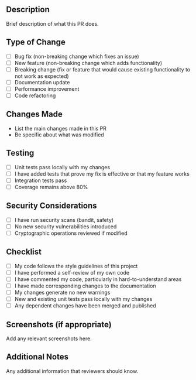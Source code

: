 ## Description
Brief description of what this PR does.

## Type of Change
- [ ] Bug fix (non-breaking change which fixes an issue)
- [ ] New feature (non-breaking change which adds functionality)
- [ ] Breaking change (fix or feature that would cause existing functionality to not work as expected)
- [ ] Documentation update
- [ ] Performance improvement
- [ ] Code refactoring

## Changes Made
- List the main changes made in this PR
- Be specific about what was modified

## Testing
- [ ] Unit tests pass locally with my changes
- [ ] I have added tests that prove my fix is effective or that my feature works
- [ ] Integration tests pass
- [ ] Coverage remains above 80%

## Security Considerations
- [ ] I have run security scans (bandit, safety)
- [ ] No new security vulnerabilities introduced
- [ ] Cryptographic operations reviewed if modified

## Checklist
- [ ] My code follows the style guidelines of this project
- [ ] I have performed a self-review of my own code
- [ ] I have commented my code, particularly in hard-to-understand areas
- [ ] I have made corresponding changes to the documentation
- [ ] My changes generate no new warnings
- [ ] New and existing unit tests pass locally with my changes
- [ ] Any dependent changes have been merged and published

## Screenshots (if appropriate)
Add any relevant screenshots here.

## Additional Notes
Any additional information that reviewers should know.
